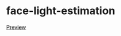 face-light-estimation
=====================

[Preview](http://nbviewer.ipython.org/github/ikassi/face-light-estimation/blob/master/Method%201.ipynb)

